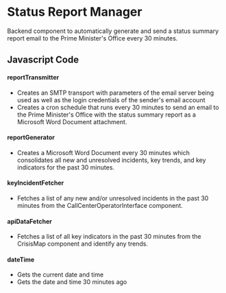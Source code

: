 # Status Report Manager
Backend component to automatically generate and send a status summary report email to the Prime Minister's Office every 30 minutes.  

## Javascript Code
#### reportTransmitter
* Creates an SMTP transport with parameters of the email server being used as well as the login credentials of the sender's email account
* Creates a cron schedule that runs every 30 minutes to send an email to the Prime Minister's Office with the status summary report as a Microsoft Word Document attachment.  

#### reportGenerator
* Creates a Microsoft Word Document every 30 minutes which consolidates all new and unresolved incidents, key trends, and key indicators for the past 30 minutes.
 
#### keyIncidentFetcher
* Fetches a list of any new and/or unresolved incidents in the past 30 minutes from the CallCenterOperatorInterface component.
 
#### apiDataFetcher
* Fetches a list of all key indicators in the past 30 minutes from the CrisisMap component and identify any trends.

#### dateTime
* Gets the current date and time
* Gets the date and time 30 minutes ago
